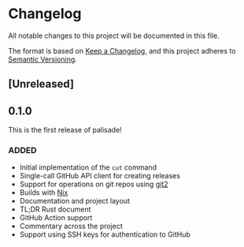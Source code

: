 # Changelog
All notable changes to this project will be documented in this file.

The format is based on [Keep a Changelog](https://keepachangelog.com/en/1.0.0/),
and this project adheres to [Semantic Versioning](https://semver.org/spec/v2.0.0.html).

## [Unreleased]

## 0.1.0

This is the first release of palisade!

### ADDED

- Initial implementation of the `cut` command
- Single-call GitHub API client for creating releases
- Support for operations on git repos using
  [git2](https://docs.rs/git2/0.13.6/git2/)
- Builds with [Nix](https://nixos.org/nix)
- Documentation and project layout
- TL;DR Rust document
- GitHub Action support
- Commentary across the project
- Support using SSH keys for authentication to GitHub
